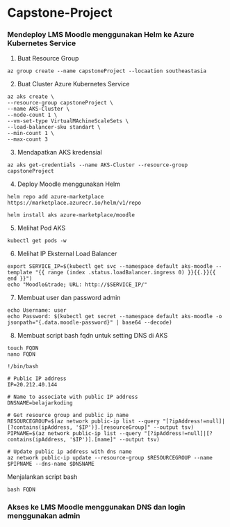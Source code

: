 # Capstone-Project

### Mendeploy LMS Moodle menggunakan Helm ke Azure Kubernetes Service

1. Buat Resource Group

```
az group create --name capstoneProject --locaation southeastasia
```
2. Buat Cluster Azure Kubernetes Service

```
az aks create \
--resource-group capstoneProject \
--name AKS-Cluster \
--node-count 1 \
--vm-set-type VirtualMAchineScaleSets \
--load-balancer-sku standart \
--min-count 1 \
--max-count 3
```
3. Mendapatkan AKS kredensial
```
az aks get-credentials --name AKS-Cluster --resource-group capstoneProject
```
4. Deploy Moodle menggunakan Helm
```
helm repo add azure-marketplace https://marketplace.azurecr.io/helm/v1/repo
```
```
helm install aks azure-marketplace/moodle
```
5. Melihat Pod AKS
```
kubectl get pods -w
```
6. Melihat IP Eksternal Load Balancer
```
export SERVICE_IP=$(kubectl get svc --namespace default aks-moodle --template "{{ range (index .status.loadBalancer.ingress 0) }}{{.}}{{ end }}")
echo "Moodle&trade; URL: http://$SERVICE_IP/"
```
7. Membuat user dan password admin
```
echo Username: user
echo Password: $(kubectl get secret --namespace default aks-moodle -o jsonpath="{.data.moodle-password}" | base64 --decode)
```
8. Membuat script bash fqdn untuk setting DNS di AKS
```
touch FQDN
nano FQDN
```
```
!/bin/bash

# Public IP address
IP=20.212.40.144

# Name to associate with public IP address
DNSNAME=belajarkoding

# Get resource group and public ip name
RESOURCEGROUP=$(az network public-ip list --query "[?ipAddress!=null]|[?contains(ipAddress, '$IP')].[resourceGroup]" --output tsv)
PIPNAME=$(az network public-ip list --query "[?ipAddress!=null]|[?contains(ipAddress, '$IP')].[name]" --output tsv)

# Update public ip address with dns name
az network public-ip update --resource-group $RESOURCEGROUP --name  $PIPNAME --dns-name $DNSNAME
```
Menjalankan script bash
```
bash FQDN
```
### Akses ke LMS Moodle menggunakan DNS dan login menggunakan admin

